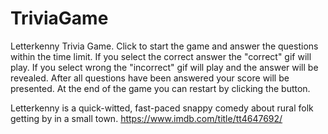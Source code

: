 # TriviaGame

Letterkenny Trivia Game.
Click to start the game and answer the questions within the time limit.
If you select the correct answer the "correct" gif will play.
If you select wrong the "incorrect" gif will play and the answer will be revealed.
After all questions have been answered your score will be presented.
At the end of the game you can restart by clicking the button.

Letterkenny is a quick-witted, fast-paced snappy comedy about rural folk getting by in a small town.
https://www.imdb.com/title/tt4647692/
